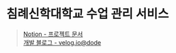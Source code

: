 # 침례신학대학교 수업 관리 서비스


> [Notion - 프로젝트 문서](https://noiseless-canoe-a8c.notion.site/e959b72a904947a0aed3be2cc4b0b36e)  
> [개발 블로그 - velog.io@dode](https://velog.io/@dode/series/Project-%EC%88%98%EC%97%85-%EA%B4%80%EB%A6%AC-%EC%84%9C%EB%B9%84%EC%8A%A4)
